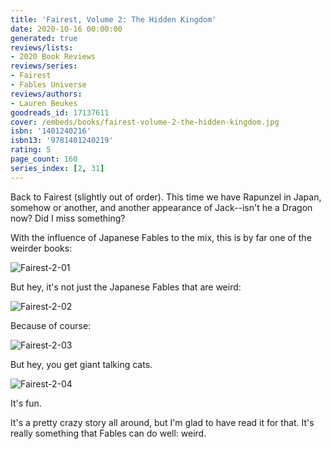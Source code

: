 ```yaml
---
title: 'Fairest, Volume 2: The Hidden Kingdom'
date: 2020-10-16 00:00:00
generated: true
reviews/lists:
- 2020 Book Reviews
reviews/series:
- Fairest
- Fables Universe
reviews/authors:
- Lauren Beukes
goodreads_id: 17137611
cover: /embeds/books/fairest-volume-2-the-hidden-kingdom.jpg
isbn: '1401240216'
isbn13: '9781401240219'
rating: 5
page_count: 160
series_index: [2, 31]
---
```

Back to Fairest (slightly out of order). This time we have Rapunzel in Japan, somehow or another, and another appearance of Jack--isn't he a Dragon now? Did I miss something?  

With the influence of Japanese Fables to the mix, this is by far one of the weirder books:  

<!--more-->

![Fairest-2-01](/embeds/books/attachments/fairest-2-01.jpg)  

But hey, it's not just the Japanese Fables that are weird:  

![Fairest-2-02](/embeds/books/attachments/fairest-2-02.jpg)  

Because of course:  

![Fairest-2-03](/embeds/books/attachments/fairest-2-03.jpg)  

But hey, you get giant talking cats.  

![Fairest-2-04](/embeds/books/attachments/fairest-2-04.jpg)  

It's fun.  

It's a pretty crazy story all around, but I'm glad to have read it for that. It's really something that Fables can do well: weird.